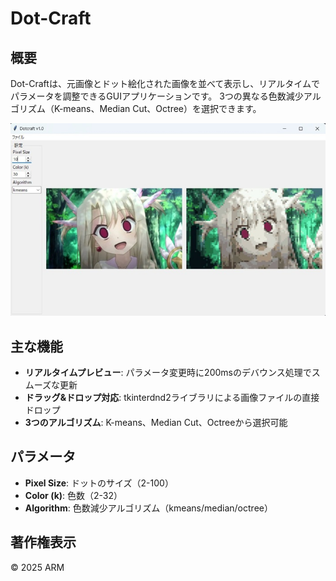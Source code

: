 # Dot-Craft
## 概要
Dot-Craftは、元画像とドット絵化された画像を並べて表示し、リアルタイムでパラメータを調整できるGUIアプリケーションです。
3つの異なる色数減少アルゴリズム（K-means、Median Cut、Octree）を選択できます。

![](./screenshots/main.jpg)

## 主な機能

- **リアルタイムプレビュー**: パラメータ変更時に200msのデバウンス処理でスムーズな更新
- **ドラッグ&ドロップ対応**: tkinterdnd2ライブラリによる画像ファイルの直接ドロップ
- **3つのアルゴリズム**: K-means、Median Cut、Octreeから選択可能 

## パラメータ

- **Pixel Size**: ドットのサイズ（2-100）
- **Color (k)**: 色数（2-32）
- **Algorithm**: 色数減少アルゴリズム（kmeans/median/octree）

## 著作権表示
© 2025 ARM